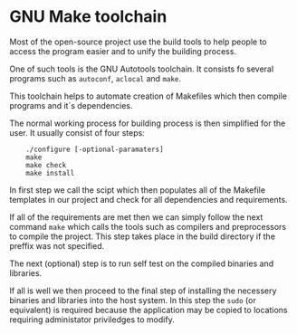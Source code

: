 # GNU Make toolchain

Most of the open-source project use the build tools to help people to access
the program easier and to unify the building process.

One of such tools is the GNU Autotools toolchain. It consists fo several programs
such as `autoconf`, `aclocal` and `make`.

This toolchain helps to automate creation of Makefiles which then compile programs
and it`s  dependencies. 

The normal working process for building process is then simplified for the user.
It usually consist of four steps:
```
	./configure [-optional-paramaters]
	make
	make check
	make install
```

In first step we call the scipt which then populates all of the Makefile templates
in our project and check for all dependencies and requirements.

If all of the requirements are met then we can simply follow the next command
`make` which calls the tools such as compilers and preprocessors to compile
the project. This step takes place in the build directory if the preffix was not
specified. 

The next (optional) step is to run self test on the compiled binaries and libraries.

If all is well we then proceed to the final step of installing the necessery binaries
and libraries into the host system. In this step the `sudo` (or equivalent) is 
required because the application may be copied to locations requiring administator
priviledges to modify.
